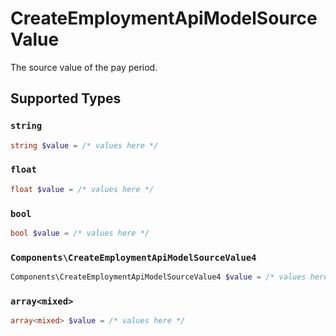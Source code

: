 # CreateEmploymentApiModelSourceValue

The source value of the pay period.


## Supported Types

### `string`

```php
string $value = /* values here */
```

### `float`

```php
float $value = /* values here */
```

### `bool`

```php
bool $value = /* values here */
```

### `Components\CreateEmploymentApiModelSourceValue4`

```php
Components\CreateEmploymentApiModelSourceValue4 $value = /* values here */
```

### `array<mixed>`

```php
array<mixed> $value = /* values here */
```


